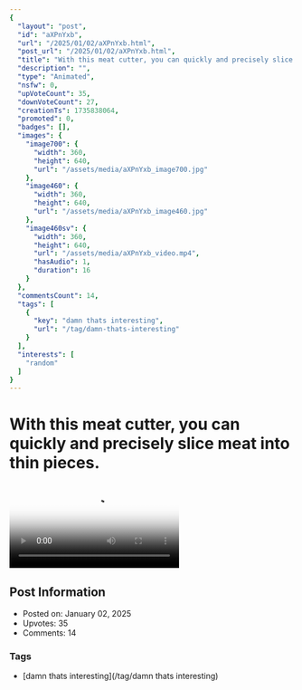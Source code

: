 ```yaml
---
{
  "layout": "post",
  "id": "aXPnYxb",
  "url": "/2025/01/02/aXPnYxb.html",
  "post_url": "/2025/01/02/aXPnYxb.html",
  "title": "With this meat cutter, you can quickly and precisely slice meat into thin pieces.",
  "description": "",
  "type": "Animated",
  "nsfw": 0,
  "upVoteCount": 35,
  "downVoteCount": 27,
  "creationTs": 1735838064,
  "promoted": 0,
  "badges": [],
  "images": {
    "image700": {
      "width": 360,
      "height": 640,
      "url": "/assets/media/aXPnYxb_image700.jpg"
    },
    "image460": {
      "width": 360,
      "height": 640,
      "url": "/assets/media/aXPnYxb_image460.jpg"
    },
    "image460sv": {
      "width": 360,
      "height": 640,
      "url": "/assets/media/aXPnYxb_video.mp4",
      "hasAudio": 1,
      "duration": 16
    }
  },
  "commentsCount": 14,
  "tags": [
    {
      "key": "damn thats interesting",
      "url": "/tag/damn-thats-interesting"
    }
  ],
  "interests": [
    "random"
  ]
}
---
```


# With this meat cutter, you can quickly and precisely slice meat into thin pieces.

<video controls playsinline loop poster="/assets/media/aXPnYxb_image460.jpg">
  <source src="/assets/media/aXPnYxb_video.mp4" type="video/mp4">
  Your browser does not support the video tag.
</video>

## Post Information

- Posted on: January 02, 2025
- Upvotes: 35
- Comments: 14

### Tags

- [damn thats interesting](/tag/damn thats interesting)
